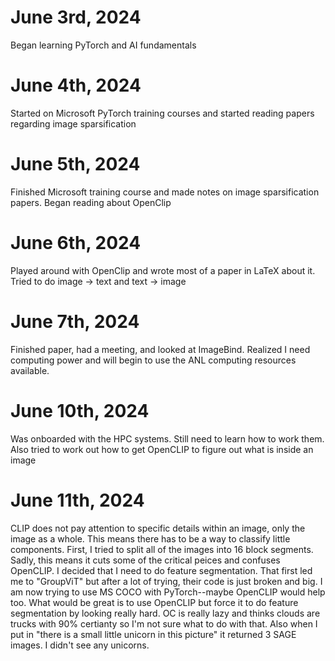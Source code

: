 # June 3rd, 2024

Began learning PyTorch and AI fundamentals

# June 4th, 2024

Started on Microsoft PyTorch training courses and started reading papers regarding image sparsification

# June 5th, 2024

Finished Microsoft training course and made notes on image sparsification papers. Began reading about OpenClip

# June 6th, 2024

Played around with OpenClip and wrote most of a paper in LaTeX about it. Tried to do image -> text and text -> image

# June 7th, 2024

Finished paper, had a meeting, and looked at ImageBind. Realized I need computing power and will begin to use the ANL computing resources available. 

# June 10th, 2024

Was onboarded with the HPC systems. Still need to learn how to work them. Also tried to work out how to get OpenCLIP to figure out what is inside an image

# June 11th, 2024

CLIP does not pay attention to specific details within an image, only the image as a whole. This means there has to be a way to classify little components. First, I tried to split all of the images into 16 block segments. Sadly, this means it cuts some of the critical peices and confuses OpenCLIP. I decided that I need to do feature segmentation. That first led me to "GroupViT" but after a lot of trying, their code is just broken and big. I am now trying to use MS COCO with PyTorch--maybe OpenCLIP would help too. What would be great is to use OpenCLIP but force it to do feature segmentation by looking really hard. OC is really lazy and thinks clouds are trucks with 90% certianty so I'm not sure what to do with that. Also when I put in "there is a small little unicorn in this picture" it returned 3 SAGE images. I didn't see any unicorns.  
